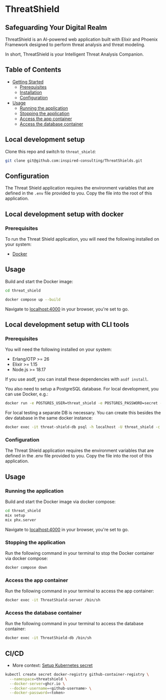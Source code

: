 # ThreatShield

## Safeguarding Your Digital Realm

ThreatShield is an AI-powered web application built with Elixir and Phoenix Framework designed to perform threat analysis and threat modeling.

In short, ThreatShield is your Intelligent Threat Analysis Companion.

## Table of Contents

- [Getting Started](#getting-started)
  - [Prerequisites](#prerequisites)
  - [Installation](#installation)
  - [Configuration](#configuration)
- [Usage](#usage)
  - [Running the application](#running-the-application)
  - [Stopping the application](#stopping-the-application)
  - [Access the app container](#access-the-app-container)
  - [Access the database container](#access-the-database-container)

## Local development setup

Clone this repo and switch to `threat_shield`:

```bash
git clone git@github.com:inspired-consulting/ThreatShields.git
```

## Configuration

The Threat Shield application requires the environment variables that are defined in the `.env` file provided to you. Copy the file into the root of this application.

## Local development setup with docker

### Prerequisites

To run the Threat Shield application, you will need the following installed on your system:

- [Docker](https://www.docker.com/get-started)

## Usage

Build and start the Docker image:

```bash
cd threat_shield

docker compose up --build
```

Navigate to [localhost:4000](http://localhost:4000) in your browser, you're set to go.

## Local development setup with CLI tools

### Prerequisites

You will need the following installed on your system:

- Erlang/OTP >= 26
- Elixir >= 1.15
- Node.js >= 18.17

If you use asdf, you can install these dependencies with `asdf install`.

You also need to setup a PostgreSQL database. For local development, you can use Docker, e.g.:

```bash
docker run -e POSTGRES_USER=threat_shield -e POSTGRES_PASSWORD=secret -e POSTGRES_DB=threat_shield -p 5432:5432 --name threat-shield-db -d postgres:14
```

For local testing a separate DB is necessary. You can create this besides the dev database in the same docker instance:

```bash
docker exec -it threat-shield-db psql -h localhost -U threat_shield -c "CREATE DATABASE threat_shield_test;"
```

### Configuration

The Threat Shield application requires the environment variables that are defined in the .env file provided to you. Copy the file into the root of this application.

## Usage

### Running the application

Build and start the Docker image via docker compose:

```bash
cd threat_shield
mix setup
mix phx.server
```

Navigate to [localhost:4000](http://localhost:4000) in your browser, you're set to go.

### Stopping the application

Run the following command in your terminal to stop the Docker container via docker compose:

```bash
docker compose down
```

### Access the app container

Run the following command in your terminal to access the app container:

```bash
docker exec -it ThreatShield-server /bin/sh
```

### Access the database container

Run the following command in your terminal to access the database container:

```bash
docker exec -it ThreatShield-db /bin/sh
```

## CI/CD

- More context: [Setup Kubernetes secret](https://nicwortel.nl/blog/2022/continuous-deployment-to-kubernetes-with-github-actions#creating-the-image-pull-secret)

```bash
kubectl create secret docker-registry github-container-registry \
  --namespace=threatshield \
  --docker-server=ghcr.io \
  --docker-username=<github-username> \
  --docker-password=<token>
```
